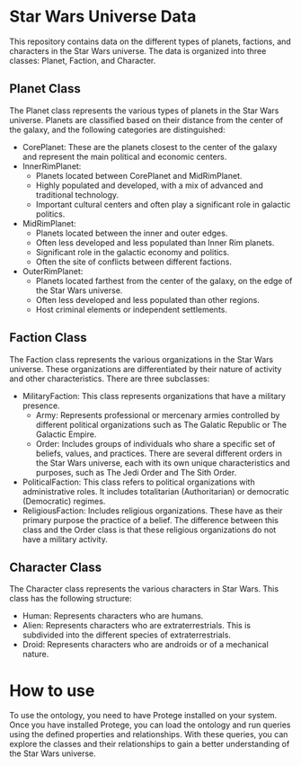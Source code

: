 # Star Wars Universe Data

This repository contains data on the different types of planets, factions, and characters in the Star Wars universe. The data is organized into three classes: Planet, Faction, and Character.

## Planet Class

The Planet class represents the various types of planets in the Star Wars universe. Planets are classified based on their distance from the center of the galaxy, and the following categories are distinguished:

- CorePlanet: These are the planets closest to the center of the galaxy and represent the main political and economic centers.
- InnerRimPlanet:
  - Planets located between CorePlanet and MidRimPlanet.
  - Highly populated and developed, with a mix of advanced and traditional technology.
  - Important cultural centers and often play a significant role in galactic politics.
- MidRimPlanet:
  - Planets located between the inner and outer edges.
  - Often less developed and less populated than Inner Rim planets.
  - Significant role in the galactic economy and politics.
  - Often the site of conflicts between different factions.
- OuterRimPlanet:
  - Planets located farthest from the center of the galaxy, on the edge of the Star Wars universe.
  - Often less developed and less populated than other regions.
  - Host criminal elements or independent settlements.

## Faction Class

The Faction class represents the various organizations in the Star Wars universe. These organizations are differentiated by their nature of activity and other characteristics. There are three subclasses:

- MilitaryFaction: This class represents organizations that have a military presence.
  - Army: Represents professional or mercenary armies controlled by different political organizations such as The Galatic Republic or The Galactic Empire.
  - Order: Includes groups of individuals who share a specific set of beliefs, values, and practices. There are several different orders in the Star Wars universe, each with its own unique characteristics and purposes, such as The Jedi Order and The Sith Order.
- PoliticalFaction: This class refers to political organizations with administrative roles. It includes totalitarian (Authoritarian) or democratic (Democratic) regimes.
- ReligiousFaction: Includes religious organizations. These have as their primary purpose the practice of a belief. The difference between this class and the Order class is that these religious organizations do not have a military activity.

## Character Class

The Character class represents the various characters in Star Wars. This class has the following structure:

- Human: Represents characters who are humans.
- Alien: Represents characters who are extraterrestrials. This is subdivided into the different species of extraterrestrials.
- Droid: Represents characters who are androids or of a mechanical nature.

# How to use
To use the ontology, you need to have Protege installed on your system. Once you have installed Protege, you can load the ontology and run queries using the defined properties and relationships. With these queries, you can explore the classes and their relationships to gain a better understanding of the Star Wars universe.